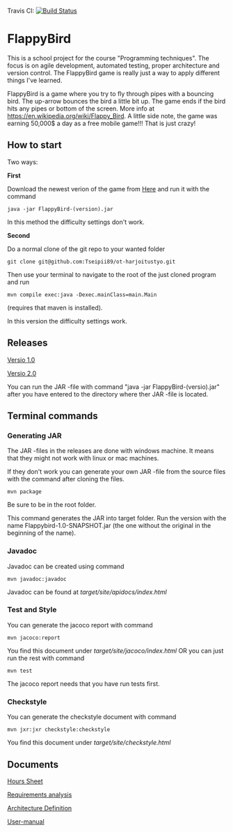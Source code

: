 Travis CI: [![Build Status](https://travis-ci.org/Tseipii89/ot-harjoitustyo.svg?branch=master)](https://travis-ci.org/Tseipii89/ot-harjoitustyo)

# FlappyBird #

This is a school project for the course "Programming techniques". The focus is on agile development, automated testing, proper architecture and version control. The FlappyBird game is really just a way to apply different things I've learned.

FlappyBird is a game where you try to fly through pipes with a bouncing bird. The up-arrow bounces the bird a little bit up. The game ends if the bird hits any pipes or bottom of the screen. More info at <https://en.wikipedia.org/wiki/Flappy_Bird>. A little side note, the game was earning 50,000$ a day as a free mobile game!!! That is just crazy!

## How to start ##

Two ways:

**First**

Download the newest verion of the game from [Here](https://github.com/Tseipii89/ot-harjoitustyo/releases) and run it with the command 

```
java -jar FlappyBird-(version).jar
```

In this method the difficulty settings don't work.

**Second**

Do a normal clone of the git repo to your wanted folder 

```
git clone git@github.com:Tseipii89/ot-harjoitustyo.git
```


Then use your terminal to navigate to the root of the just cloned program and run

```
mvn compile exec:java -Dexec.mainClass=main.Main
```

(requires that maven is installed).

In this version the difficulty settings work.

## Releases ##

[Versio 1.0](https://github.com/Tseipii89/ot-harjoitustyo/releases/tag/Viikko5)

[Versio 2.0](https://github.com/Tseipii89/ot-harjoitustyo/releases/tag/Viikko6)

You can run the JAR -file with command "java -jar FlappyBird-(versio).jar" after you have entered to the directory where ther JAR -file is located.


## Terminal commands

### Generating JAR

The JAR -files in the releases are done with windows machine. It means that they might not work with linux or mac machines. 

If they don't work you can generate your own JAR -file from the source files with the command after cloning the files.

```
mvn package
```

Be sure to be in the root folder.

This command generates the JAR into target folder. Run the version with the name Flappybird-1.0-SNAPSHOT.jar (the one without the original in the beginning of the name).

### Javadoc ###

Javadoc can be created using command 
```
mvn javadoc:javadoc
```
Javadoc can be found at *target/site/apidocs/index.html*

### Test and Style ###

You can generate the jacoco report with command 
```
mvn jacoco:report
```
You find this document under *target/site/jacoco/index.html* OR you can just run the rest with command 
```
mvn test
```
The jacoco report needs that you have run tests first.

### Checkstyle

You can generate the checkstyle document with command 
```
mvn jxr:jxr checkstyle:checkstyle
```
You find this document under *target/site/checkstyle.html*

## Documents ##

[Hours Sheet](/documents/hourSheet.md)

[Requirements analysis](/documents/Requirements.md)

[Architecture Definition](/documents/architectureDefinition.md)

[User-manual](/documents/user-manual.md)



